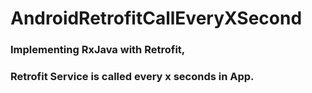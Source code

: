 # AndroidRetrofitCallEveryXSecond
### Implementing RxJava with Retrofit,
### Retrofit Service is called every x seconds in App.
